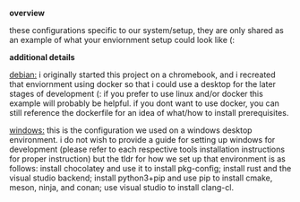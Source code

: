 **overview**

these configurations specific to our system/setup, they are only shared as an example of what your enviornment setup could look like (:

**additional details**

[debian:](debian/) 
i originally started this project on a chromebook, and i recreated that enviornment using docker so that i could use a desktop for the later stages of development (: if you prefer to use linux and/or docker this example will probably be helpful. if you dont want to use docker, you can still reference the dockerfile for an idea of what/how to install prerequisites.

[windows:](windows/)
this is the configuration we used on a windows desktop environment. i do not wish to provide a guide for setting up windows for development (please refer to each respective tools installation instructions for proper instruction) but the tldr for how we set up that environment is as follows: install chocolatey and use it to install pkg-config; install rust and the visual studio backend; install python3+pip and use pip to install cmake, meson, ninja, and conan; use visual studio to install clang-cl.